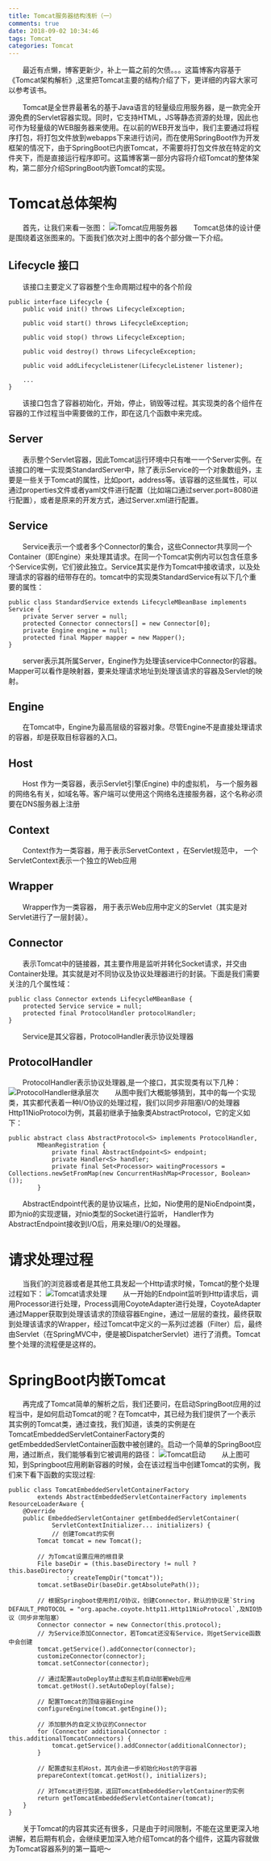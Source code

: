 ```yaml
---
title: Tomcat服务器结构浅析（一）
comments: true
date: 2018-09-02 10:34:46
tags: Tomcat
categories: Tomcat
---
```

&emsp;&emsp;最近有点懒，博客更新少，补上一篇之前的欠债。。。这篇博客内容基于《Tomcat架构解析》,这里把Tomcat主要的结构介绍了下，更详细的内容大家可以参考该书。

&emsp;&emsp;Tomcat是全世界最著名的基于Java语言的轻量级应用服务器，是一款完全开源免费的Servlet容器实现。同时，它支持HTML，JS等静态资源的处理，因此也可作为轻量级的WEB服务器来使用。在以前的WEB开发当中，我们主要通过将程序打包，将打包文件放到webapps下来进行访问，而在使用SpringBoot作为开发框架的情况下，由于SpringBoot已内嵌Tomcat，不需要将打包文件放在特定的文件夹下，而是直接运行程序即可。这篇博客第一部分内容将介绍Tomcat的整体架构，第二部分介绍SpringBoot内嵌Tomcat的实现。

# Tomcat总体架构
&emsp;&emsp;首先，让我们来看一张图：
![Tomcat应用服务器](./Tomcat总体架构.PNG)
&emsp;&emsp;Tomcat总体的设计便是围绕着这张图来的。下面我们依次对上图中的各个部分做一下介绍。

## Lifecycle 接口
&emsp;&emsp;该接口主要定义了容器整个生命周期过程中的各个阶段
```
public interface Lifecycle {
    public void init() throws LifecycleException;

    public void start() throws LifecycleException;

    public void stop() throws LifecycleException;

    public void destroy() throws LifecycleException;

    public void addLifecycleListener(LifecycleListener listener);

    ...
}
```
&emsp;&emsp;该接口包含了容器初始化，开始，停止，销毁等过程。其实现类的各个组件在容器的工作过程当中需要做的工作，即在这几个函数中来完成。

## Server
&emsp;&emsp;表示整个Servlet容器，因此Tomcat运行环境中只有唯一一个Server实例。在该接口的唯一实现类StandardServer中，除了表示Service的一个对象数组外，主要是一些关于Tomcat的属性，比如port，address等。该容器的这些属性，可以通过properties文件或者yaml文件进行配置（比如端口通过server.port=8080进行配置），或者是原来的开发方式，通过Server.xml进行配置。

## Service
&emsp;&emsp;Service表示一个或者多个Connector的集合，这些Connector共享同一个Container（即Engine）来处理其请求。在同一个Tomcat实例内可以包含任意多个Service实例，它们彼此独立。Service其实是作为Tomcat中接收请求，以及处理请求的容器的纽带存在的。tomcat中的实现类StandardService有以下几个重要的属性：
```
public class StandardService extends LifecycleMBeanBase implements Service {
    private Server server = null;
    protected Connector connectors[] = new Connector[0];
    private Engine engine = null;
    protected final Mapper mapper = new Mapper();
}
```
&emsp;&emsp;server表示其所属Server，Engine作为处理该service中Connector的容器。Mapper可以看作是映射器，要来处理请求地址到处理该请求的容器及Servlet的映射。

## Engine
&emsp;&emsp;在Tomcat中，Engine为最高层级的容器对象。尽管Engine不是直接处理请求的容器，却是获取目标容器的入口。

## Host
&emsp;&emsp;Host 作为一类容器，表示Servlet引擎(Engine) 中的虚拟机， 与一个服务器的网络名有关，如域名等。客户端可以使用这个网络名连接服务器，这个名称必须要在DNS服务器上注册

## Context
&emsp;&emsp;Context作为一类容器，用于表示ServetContext ，在Servlet规范中， 一个ServletContext表示一个独立的Web应用

## Wrapper
&emsp;&emsp;Wrapper作为一类容器， 用于表示Web应用中定义的Servlet（其实是对Servlet进行了一层封装）。

## Connector
&emsp;&emsp;表示Tomcat中的链接器，其主要作用是监听并转化Socket请求，并交由Container处理。其实就是对不同协议及协议处理器进行的封装。下面是我们需要关注的几个属性域：
```
public class Connector extends LifecycleMBeanBase {
    protected Service service = null;
    protected final ProtocolHandler protocolHandler;
}
```
&emsp;&emsp;Service是其父容器，ProtocolHandler表示协议处理器

## ProtocolHandler
&emsp;&emsp;ProtocolHandler表示协议处理器,是一个接口，其实现类有以下几种：
![ProtocolHandler继承层次](./ProtocolHandler继承层次.PNG)
&emsp;&emsp;从图中我们大概能够猜到，其中的每一个实现类，其实都代表着一种I/O协议的处理过程，我们以同步非阻塞I/O的处理器Http11NioProtocol为例，其最初继承于抽象类AbstractProtocol，它的定义如下：
```
public abstract class AbstractProtocol<S> implements ProtocolHandler,
        MBeanRegistration {
            private final AbstractEndpoint<S> endpoint;
            private Handler<S> handler;
            private final Set<Processor> waitingProcessors =  Collections.newSetFromMap(new ConcurrentHashMap<Processor, Boolean>());
        }
```
&emsp;&emsp;AbstractEndpoint代表的是协议端点，比如，Nio使用的是NioEndpoint类，即为nio的实现逻辑，对nio类型的Socket进行监听， Handler作为AbstractEndpoint接收到I/O后，用来处理I/O的处理器。



# 请求处理过程
&emsp;&emsp;当我们的浏览器或者是其他工具发起一个Http请求时候，Tomcat的整个处理过程如下：
![Tomcat请求处理](./Tomcat请求处理.PNG)
&emsp;&emsp;从一开始的Endpoint监听到Http请求后，调用Processor进行处理，Process调用CoyoteAdapter进行处理，CoyoteAdapter通过Mapper获取到处理该请求的顶级容器Engine，通过一层层的查找，最终获取到处理该请求的Wrapper，经过Tomcat中定义的一系列过滤器（Filter）后，最终由Servlet（在SpringMVC中，便是被DispatcherServlet）进行了消费。Tomcat整个处理的流程便是这样的。


# SpringBoot内嵌Tomcat
&emsp;&emsp;再完成了Tomcat简单的解析之后，我们还要问，在启动SpringBoot应用的过程当中，是如何启动Tomcat的呢？在Tomcat中，其已经为我们提供了一个表示其实例的Tomcat类，通过查找，我们知道，该类的实例是在TomcatEmbeddedServletContainerFactory类的getEmbeddedServletContainer函数中被创建的。启动一个简单的SpringBoot应用，通过断点，我们能够看到它被调用的路径：
![Tomcat启动](./Tomcat启动.PNG)
&emsp;&emsp;从上图可知，到Springboot应用刷新容器的时候，会在该过程当中创建Tomcat的实例，我们来下看下函数的实现过程:
```
public class TomcatEmbeddedServletContainerFactory
		extends AbstractEmbeddedServletContainerFactory implements ResourceLoaderAware {
    @Override
	public EmbeddedServletContainer getEmbeddedServletContainer(
			ServletContextInitializer... initializers) {
            // 创建Tomcat的实例
		Tomcat tomcat = new Tomcat();

        // 为Tomcat设置应用的根目录
		File baseDir = (this.baseDirectory != null ? this.baseDirectory
				: createTempDir("tomcat"));
		tomcat.setBaseDir(baseDir.getAbsolutePath());

        // 根据Springboot使用的I/O协议，创建Connector，默认的协议是`String DEFAULT_PROTOCOL = "org.apache.coyote.http11.Http11NioProtocol`,及NIO协议（同步非常阻塞）
		Connector connector = new Connector(this.protocol);
        // 为Service添加Connector，若Tomcat还没有Service，则getService函数中会创建
		tomcat.getService().addConnector(connector);
		customizeConnector(connector);
		tomcat.setConnector(connector);

        // 通过配置autoDeploy禁止虚拟主机自动部署Web应用
		tomcat.getHost().setAutoDeploy(false);

        // 配置Tomcat的顶级容器Engine
		configureEngine(tomcat.getEngine());

        // 添加额外的自定义协议的Connector
		for (Connector additionalConnector : this.additionalTomcatConnectors) {
			tomcat.getService().addConnector(additionalConnector);
		}

        // 配置虚拟主机Host，其内会进一步初始化Host的字容器
		prepareContext(tomcat.getHost(), initializers);

        // 对Tomcat进行包装，返回TomcatEmbeddedServletContainer的实例
		return getTomcatEmbeddedServletContainer(tomcat);
	}
}

```

&emsp;&emsp;关于Tomcat的内容其实还有很多，只是由于时间限制，不能在这里更深入地讲解，若后期有机会，会继续更加深入地介绍Tomcat的各个组件，这篇内容就做为Tomcat容器系列的第一篇吧～